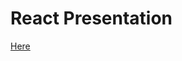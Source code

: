 # React Presentation

<a href="https://guillaumeunice.github.io/ReactTutorial/index.html" target="_blank">Here</a>
